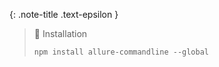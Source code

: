 <!-- _includes/docs/env/allure-commandline/ -->

{: .note-title .text-epsilon } 
> 🔲 Installation
>
> ```shell
> npm install allure-commandline --global
> ```
